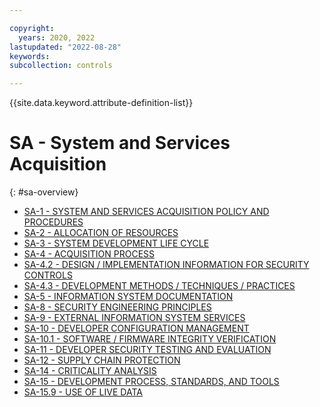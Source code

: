 ```yaml
---

copyright:
  years: 2020, 2022
lastupdated: "2022-08-28"
keywords: 
subcollection: controls

---
```




{{site.data.keyword.attribute-definition-list}}

# SA - System and Services Acquisition
{: #sa-overview}

- [SA-1 - SYSTEM AND SERVICES ACQUISITION POLICY AND PROCEDURES](/docs/controls/sa-1)
- [SA-2 - ALLOCATION OF RESOURCES](/docs/controls/sa-2)
- [SA-3 - SYSTEM DEVELOPMENT LIFE CYCLE](/docs/controls/sa-3)
- [SA-4 - ACQUISITION PROCESS](/docs/controls/sa-4)
- [SA-4.2 - DESIGN / IMPLEMENTATION INFORMATION FOR SECURITY CONTROLS](/docs/controls/sa-4.2)
- [SA-4.3 - DEVELOPMENT METHODS / TECHNIQUES / PRACTICES](/docs/controls/sa-4.3)
- [SA-5 - INFORMATION SYSTEM DOCUMENTATION](/docs/controls/sa-5)
- [SA-8 - SECURITY ENGINEERING PRINCIPLES](/docs/controls/sa-8)
- [SA-9 - EXTERNAL INFORMATION SYSTEM SERVICES](/docs/controls/sa-9)
- [SA-10 - DEVELOPER CONFIGURATION MANAGEMENT](/docs/controls/sa-10)
- [SA-10.1 - SOFTWARE / FIRMWARE INTEGRITY VERIFICATION](/docs/controls/sa-10.1)
- [SA-11 - DEVELOPER SECURITY TESTING AND EVALUATION](/docs/controls/sa-11)
- [SA-12 - SUPPLY CHAIN PROTECTION](/docs/controls/sa-12)
- [SA-14 - CRITICALITY ANALYSIS](/docs/controls/sa-14)
- [SA-15 - DEVELOPMENT PROCESS, STANDARDS, AND TOOLS](/docs/controls/sa-15)
- [SA-15.9 - USE OF LIVE DATA](/docs/controls/sa-15.9)



